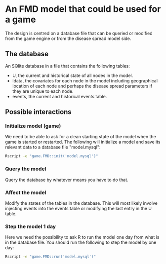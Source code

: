 # An FMD model that could be used for a game

The design is centred on a database file that can be queried or
modified from the game engine or from the disease spread model
side.

## The database

An SQlite database in a file that contains the following tables:

- U, the current and historical state of all nodes in the model.
- ldata, the covariates for each node in the model including
  geographical location of each node and perhaps the disease spread
  parameters if they are unique to each node.
- events, the current and historical events table.

## Possible interactions

### Initialize model (game)

We need to be able to ask for a clean starting state of the model when
the game is started or restarted. The following will initialize a
model and save its relevant data to a database file "model.mysql":

```sh
Rscript -e "game.FMD::init('model.mysql')"
```

### Query the model

Query the database by whatever means you have to do that.

### Affect the model

Modify the states of the tables in the database. This will most likely
involve injecting events into the events table or modifying the last
entry in the U table.

### Step the model 1 day

Here we need the possibility to ask R to run the model one day from
what is in the database file. You should run the following to step the
model by one day:

```sh
Rscript -e "game.FMD::run('model.mysql')"
```
